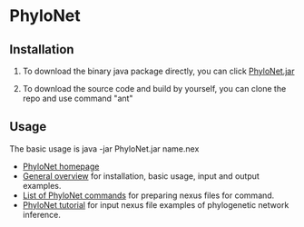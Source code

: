 # PhyloNet

## Installation
1. To download the binary java package directly, you can click 
[PhyloNet.jar](https://github.com/NakhlehLab/PhyloNet/releases/latest/download/PhyloNet.jar)

2. To download the source code and build by yourself, you can clone the repo and use command "ant"

## Usage
The basic usage is java -jar PhyloNet.jar name.nex
* [PhyloNet homepage](https://bioinfocs.rice.edu/phylonet)
* [General overview](https://wiki.rice.edu/confluence/display/PHYLONET/PhyloNet+3+General+Overview) for installation, basic usage, input and output examples.
* [List of PhyloNet commands](https://wiki.rice.edu/confluence/display/PHYLONET/List+of+PhyloNet+Commands) for preparing nexus files for command.
* [PhyloNet tutorial](https://wiki.rice.edu/confluence/pages/viewpage.action?pageId=39500205) for input nexus file examples of phylogenetic network inference.
